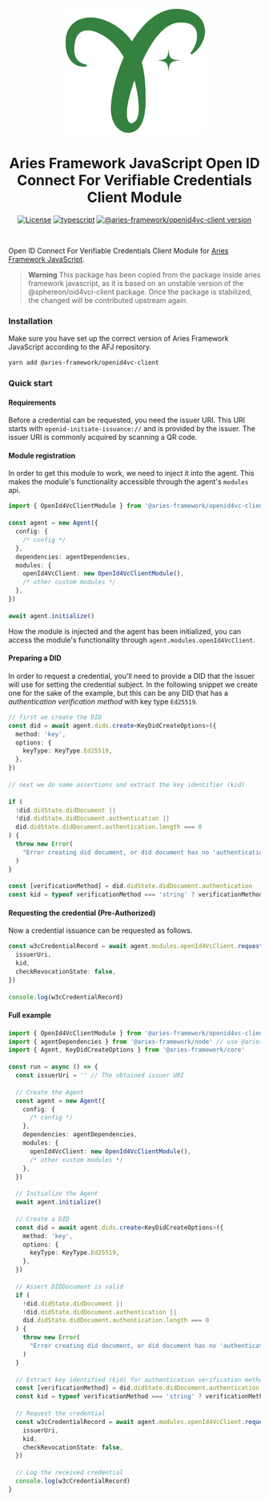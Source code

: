 <p align="center">
  <br />
  <img
    alt="Hyperledger Aries logo"
    src="https://raw.githubusercontent.com/hyperledger/aries-framework-javascript/aa31131825e3331dc93694bc58414d955dcb1129/images/aries-logo.png"
    height="250px"
  />
</p>
<h1 align="center"><b>Aries Framework JavaScript Open ID Connect For Verifiable Credentials Client Module</b></h1>
<p align="center">
  <a
    href="https://raw.githubusercontent.com/hyperledger/aries-framework-javascript/main/LICENSE"
    ><img
      alt="License"
      src="https://img.shields.io/badge/License-Apache%202.0-blue.svg"
  /></a>
  <a href="https://www.typescriptlang.org/"
    ><img
      alt="typescript"
      src="https://img.shields.io/badge/%3C%2F%3E-TypeScript-%230074c1.svg"
  /></a>
    <a href="https://www.npmjs.com/package/@aries-framework/openid4vc-client"
    ><img
      alt="@aries-framework/openid4vc-client version"
      src="https://img.shields.io/npm/v/@aries-framework/openid4vc-client"
  /></a>

</p>
<br />

Open ID Connect For Verifiable Credentials Client Module for [Aries Framework JavaScript](https://github.com/hyperledger/aries-framework-javascript).

> **Warning**
> This package has been copied from the package inside aries framework javascript, as
> it is based on an unstable version of the @sphereon/oid4vci-client package. Once
> the package is stabilized, the changed will be contributed upstream again.

### Installation

Make sure you have set up the correct version of Aries Framework JavaScript according to the AFJ repository.

```sh
yarn add @aries-framework/openid4vc-client
```

### Quick start

#### Requirements

Before a credential can be requested, you need the issuer URI. This URI starts with `openid-initiate-issuance://` and is provided by the issuer. The issuer URI is commonly acquired by scanning a QR code.

#### Module registration

In order to get this module to work, we need to inject it into the agent. This makes the module's functionality accessible through the agent's `modules` api.

```ts
import { OpenId4VcClientModule } from '@aries-framework/openid4vc-client'

const agent = new Agent({
  config: {
    /* config */
  },
  dependencies: agentDependencies,
  modules: {
    openId4VcClient: new OpenId4VcClientModule(),
    /* other custom modules */
  },
})

await agent.initialize()
```

How the module is injected and the agent has been initialized, you can access the module's functionality through `agent.modules.openId4VcClient`.

#### Preparing a DID

In order to request a credential, you'll need to provide a DID that the issuer will use for setting the credential subject. In the following snippet we create one for the sake of the example, but this can be any DID that has a _authentication verification method_ with key type `Ed25519`.

```ts
// first we create the DID
const did = await agent.dids.create<KeyDidCreateOptions>({
  method: 'key',
  options: {
    keyType: KeyType.Ed25519,
  },
})

// next we do some assertions and extract the key identifier (kid)

if (
  !did.didState.didDocument ||
  !did.didState.didDocument.authentication ||
  did.didState.didDocument.authentication.length === 0
) {
  throw new Error(
    "Error creating did document, or did document has no 'authentication' verificationMethods"
  )
}

const [verificationMethod] = did.didState.didDocument.authentication
const kid = typeof verificationMethod === 'string' ? verificationMethod : verificationMethod.id
```

#### Requesting the credential (Pre-Authorized)

Now a credential issuance can be requested as follows.

```ts
const w3cCredentialRecord = await agent.modules.openId4VcClient.requestCredentialPreAuthorized({
  issuerUri,
  kid,
  checkRevocationState: false,
})

console.log(w3cCredentialRecord)
```

#### Full example

```ts
import { OpenId4VcClientModule } from '@aries-framework/openid4vc-client'
import { agentDependencies } from '@aries-framework/node' // use @aries-framework/react-native for React Native
import { Agent, KeyDidCreateOptions } from '@aries-framework/core'

const run = async () => {
  const issuerUri = '' // The obtained issuer URI

  // Create the Agent
  const agent = new Agent({
    config: {
      /* config */
    },
    dependencies: agentDependencies,
    modules: {
      openId4VcClient: new OpenId4VcClientModule(),
      /* other custom modules */
    },
  })

  // Initialize the Agent
  await agent.initialize()

  // Create a DID
  const did = await agent.dids.create<KeyDidCreateOptions>({
    method: 'key',
    options: {
      keyType: KeyType.Ed25519,
    },
  })

  // Assert DIDDocument is valid
  if (
    !did.didState.didDocument ||
    !did.didState.didDocument.authentication ||
    did.didState.didDocument.authentication.length === 0
  ) {
    throw new Error(
      "Error creating did document, or did document has no 'authentication' verificationMethods"
    )
  }

  // Extract key identified (kid) for authentication verification method
  const [verificationMethod] = did.didState.didDocument.authentication
  const kid = typeof verificationMethod === 'string' ? verificationMethod : verificationMethod.id

  // Request the credential
  const w3cCredentialRecord = await agent.modules.openId4VcClient.requestCredentialPreAuthorized({
    issuerUri,
    kid,
    checkRevocationState: false,
  })

  // Log the received credential
  console.log(w3cCredentialRecord)
}
```
